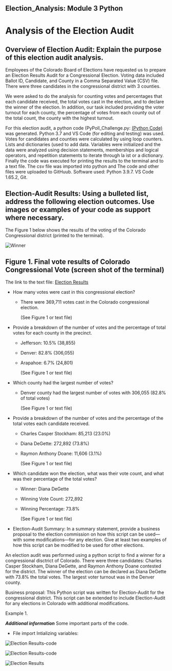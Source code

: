 ## Election_Analysis: Module 3 Python

# Analysis of the Election Audit

## Overview of Election Audit: Explain the purpose of this election audit analysis.
Employees of the Colorado Board of Elections have requested us to prepare an Election Results Audit for a Congressional Election. Voting data included Ballot ID, Candidate, and County in a Comma Separated Value (CSV) file. There were three candidates in the congressional district with 3 counties. 

We were asked to do the analysis for counting votes and percentages that each candidate received, the total votes cast in the election, and to declare the winner of the election. In addition, our task included providing the voter turnout for each county, the percentage of votes from each county out of the total count, the county with the highest turnout. 

For this election audit, a python code (PyPoll_Challenge.py: [(Python Code)](PyPoll_Challenge.py) was generated. Python 3.7 and VS Code (for editing and testing) was used. Votes for candidates and counties were calculated by using loop counters. Lists and dictionaries (used to add data. Variables were initialized and the data were analyzed using decision statements, memberships and logical operators, and repetition statements to iterate through la ist or a dictionary. Finally the code was executed for printing the results to the terminal and to a text file. The csv file was imported into python and The code and other files were uploaded to GitHuub. Software used: Python 3.9.7. VS Code 1.65.2, Git.


## Election-Audit Results: Using a bulleted list, address the following election outcomes. Use images or examples of your code as support where necessary.

The Figure 1 below shows the results of the voting of the Colorado Congressional district (printed to the terminal). 

  ![Winner](/resources/ElectionResults.png)
   
  ## Figure 1. Final vote results of Colorado Congressional Vote (screen shot of the terminal)
  
  The link to the text file: [Election Results](/resources/election_analysis.txt)
  
- How many votes were cast in this congressional election?
    - There were 369,711 votes cast in the Colorado congressional election.
    
      (See Figure 1 or text file)
      
- Provide a breakdown of the number of votes and the percentage of total votes for each county in the precinct. 
  
    - Jefferson: 10.5% (38,855)
  
    - Denver: 82.8% (306,055)
  
    - Arapahoe: 6.7% (24,801)
    
      (See Figure 1 or text file)    

- Which county had the largest number of votes?

    - Denver county had the largest number of votes with 306,055 (82.8% of total votes)
  
      (See Figure 1 or text file)

- Provide a breakdown of the number of votes and the percentage of the total votes each candidate received.
  
    - Charles Casper Stockham: 85,213 (23.0%) 
  
    - Diana DeGette: 272,892 (73.8%)
  
    - Raymon Anthony Doane: 11,606 (3.1%)
  
      (See Figure 1 or text file)

- Which candidate won the election, what was their vote count, and what was their percentage of the total votes?
  
    - Winner: Diana DeGette
  
    - Winning Vote Count: 272,892
  
    - Winning Percentage: 73.8%
  
      (See Figure 1 or text file)

- Election-Audit Summary: In a summary statement, provide a business proposal to the election commission on how this script can be used—with some modifications—for any election. Give at least two examples of how this script can be modified to be used for other elections.

An election audit was performed using a python script to find a winner for a congressional disctrict of Colorado. There were three candidates: Charles Casper Stockham, Diana DeGette, and Raymon Anthony Doane contested for the district. The winner of the election can be declared as Diana DeGette with 73.8% the total votes. The largest voter turnout was in the Denver county.

Business proposal: This Python script was written for Election-Audit for the congressional district. This script can be extended to include Election-Audit for any elections in Colorado with additional modifications.

Example 1.


***Additional information***
Some important parts of the code. 

 - File import Intializing variables:
 
![Election Results-code](/resources/Initializing.png)
      
![Election Results-code](/resources/Code_Counting_Votes.png)

![Election Results](/resources/Code-Election-Results.png)
